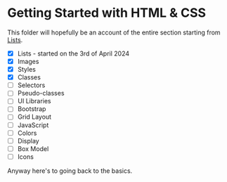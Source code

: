 # Getting Started with HTML & CSS

This folder will hopefully be an account of the entire section starting from [Lists](https://www.learn-html.org/en/Lists).

- [x] Lists - started on the 3rd of April 2024
- [x] Images
- [x] Styles
- [x] Classes
- [ ] Selectors
- [ ] Pseudo-classes
- [ ] UI Libraries
- [ ] Bootstrap
- [ ] Grid Layout
- [ ] JavaScript
- [ ] Colors
- [ ] Display
- [ ] Box Model
- [ ] Icons

Anyway here's to going back to the basics.
